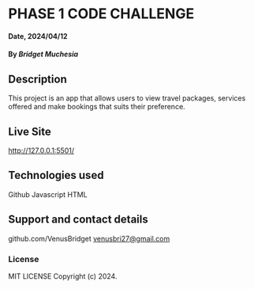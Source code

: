 # PHASE 1 CODE CHALLENGE

#### Date, 2024/04/12

#### By *Bridget Muchesia*

## Description
This project is an app that allows users to view travel packages, services offered and make bookings that suits their preference.

## Live Site
http://127.0.0.1:5501/

## Technologies used
Github
Javascript
HTML

## Support and contact details
github.com/VenusBridget
venusbri27@gmail.com

### License
MIT LICENSE
Copyright (c) 2024.